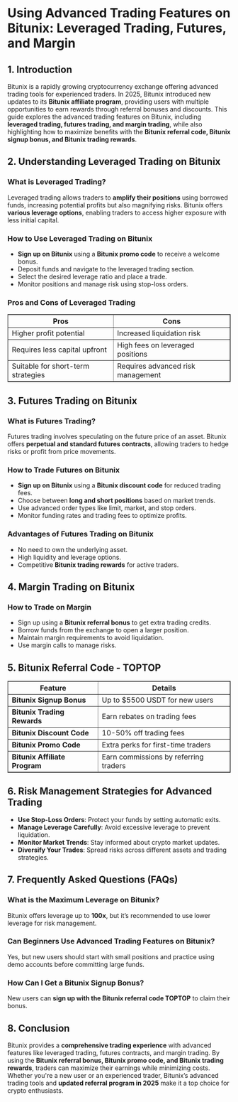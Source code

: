 <h1>Using Advanced Trading Features on Bitunix: Leveraged Trading, Futures, and Margin</h1>
<h2>1. Introduction</h2>
<p>Bitunix is a rapidly growing cryptocurrency exchange offering advanced trading tools for experienced traders. In 2025, Bitunix introduced new updates to its <strong>Bitunix affiliate program</strong>, providing users with multiple opportunities to earn rewards through referral bonuses and discounts. This guide explores the advanced trading features on Bitunix, including <strong>leveraged trading, futures trading, and margin trading</strong>, while also highlighting how to maximize benefits with the <strong>Bitunix referral code, Bitunix signup bonus, and Bitunix trading rewards</strong>.</p>

<h2>2. Understanding Leveraged Trading on Bitunix</h2>
<h3>What is Leveraged Trading?</h3>
<p>Leveraged trading allows traders to <strong>amplify their positions</strong> using borrowed funds, increasing potential profits but also magnifying risks. Bitunix offers <strong>various leverage options</strong>, enabling traders to access higher exposure with less initial capital.</p>

<h3>How to Use Leveraged Trading on Bitunix</h3>
<ul>
    <li><strong>Sign up on Bitunix</strong> using a <strong>Bitunix promo code</strong> to receive a welcome bonus.</li>
    <li>Deposit funds and navigate to the leveraged trading section.</li>
    <li>Select the desired leverage ratio and place a trade.</li>
    <li>Monitor positions and manage risk using stop-loss orders.</li>
</ul>

<h3>Pros and Cons of Leveraged Trading</h3>
<table border="1">
    <tr>
        <th>Pros</th>
        <th>Cons</th>
    </tr>
    <tr>
        <td>Higher profit potential</td>
        <td>Increased liquidation risk</td>
    </tr>
    <tr>
        <td>Requires less capital upfront</td>
        <td>High fees on leveraged positions</td>
    </tr>
    <tr>
        <td>Suitable for short-term strategies</td>
        <td>Requires advanced risk management</td>
    </tr>
</table>

<h2>3. Futures Trading on Bitunix</h2>
<h3>What is Futures Trading?</h3>
<p>Futures trading involves speculating on the future price of an asset. Bitunix offers <strong>perpetual and standard futures contracts</strong>, allowing traders to hedge risks or profit from price movements.</p>

<h3>How to Trade Futures on Bitunix</h3>
<ul>
    <li><strong>Sign up on Bitunix</strong> using a <strong>Bitunix discount code</strong> for reduced trading fees.</li>
    <li>Choose between <strong>long and short positions</strong> based on market trends.</li>
    <li>Use advanced order types like limit, market, and stop orders.</li>
    <li>Monitor funding rates and trading fees to optimize profits.</li>
</ul>

<h3>Advantages of Futures Trading on Bitunix</h3>
<ul>
    <li>No need to own the underlying asset.</li>
    <li>High liquidity and leverage options.</li>
    <li>Competitive <strong>Bitunix trading rewards</strong> for active traders.</li>
</ul>

<h2>4. Margin Trading on Bitunix</h2>
<h3>How to Trade on Margin</h3>
<ul>
    <li>Sign up using a <strong>Bitunix referral bonus</strong> to get extra trading credits.</li>
    <li>Borrow funds from the exchange to open a larger position.</li>
    <li>Maintain margin requirements to avoid liquidation.</li>
    <li>Use margin calls to manage risks.</li>
</ul>

<h2>5. Bitunix Referral Code - TOPTOP</h2>
<table border="1">
    <tr>
        <th>Feature</th>
        <th>Details</th>
    </tr>
    <tr>
        <td><strong>Bitunix Signup Bonus</strong></td>
        <td>Up to $5500 USDT for new users</td>
    </tr>
    <tr>
        <td><strong>Bitunix Trading Rewards</strong></td>
        <td>Earn rebates on trading fees</td>
    </tr>
    <tr>
        <td><strong>Bitunix Discount Code</strong></td>
        <td>10-50% off trading fees</td>
    </tr>
    <tr>
        <td><strong>Bitunix Promo Code</strong></td>
        <td>Extra perks for first-time traders</td>
    </tr>
    <tr>
        <td><strong>Bitunix Affiliate Program</strong></td>
        <td>Earn commissions by referring traders</td>
    </tr>
</table>

<h2>6. Risk Management Strategies for Advanced Trading</h2>
<ul>
    <li><strong>Use Stop-Loss Orders</strong>: Protect your funds by setting automatic exits.</li>
    <li><strong>Manage Leverage Carefully</strong>: Avoid excessive leverage to prevent liquidation.</li>
    <li><strong>Monitor Market Trends</strong>: Stay informed about crypto market updates.</li>
    <li><strong>Diversify Your Trades</strong>: Spread risks across different assets and trading strategies.</li>
</ul>

<h2>7. Frequently Asked Questions (FAQs)</h2>
<h3>What is the Maximum Leverage on Bitunix?</h3>
<p>Bitunix offers leverage up to <strong>100x</strong>, but it’s recommended to use lower leverage for risk management.</p>

<h3>Can Beginners Use Advanced Trading Features on Bitunix?</h3>
<p>Yes, but new users should start with small positions and practice using demo accounts before committing large funds.</p>

<h3>How Can I Get a Bitunix Signup Bonus?</h3>
<p>New users can <strong>sign up with the Bitunix referral code TOPTOP</strong> to claim their bonus.</p>

<h2>8. Conclusion</h2>
<p>Bitunix provides a <strong>comprehensive trading experience</strong> with advanced features like leveraged trading, futures contracts, and margin trading. By using the <strong>Bitunix referral bonus, Bitunix promo code, and Bitunix trading rewards</strong>, traders can maximize their earnings while minimizing costs. Whether you're a new user or an experienced trader, Bitunix’s advanced trading tools and <strong>updated referral program in 2025</strong> make it a top choice for crypto enthusiasts.</p>
